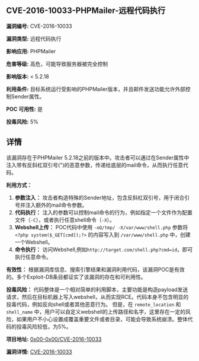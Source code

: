 ## CVE-2016-10033-PHPMailer-远程代码执行

**漏洞编号:** CVE-2016-10033

**漏洞类型:** 远程代码执行

**影响应用:** PHPMailer

**危害等级:** 高危，可能导致服务器被完全控制

**影响版本:** < 5.2.18

**利用条件:** 目标系统运行受影响的PHPMailer版本，并且邮件发送功能允许外部控制Sender属性。

**POC 可用性:** 是

**投毒风险:** 5%

## 详情

该漏洞存在于PHPMailer 5.2.18之前的版本中。攻击者可以通过在Sender属性中注入带有反斜杠双引号(\")的恶意参数，传递给底层的mail命令，从而执行任意代码。  

**利用方式：**
1.  **参数注入：** 攻击者构造特殊的Sender地址，包含反斜杠双引号，用于闭合引号并注入额外的mail命令参数。
2.  **代码执行：** 注入的参数可以控制mail命令的行为，例如指定一个文件作为配置文件（`-C`），或者执行任意shell命令（`-X`）。
3.  **Webshell上传：**  POC代码中使用 `-oQ/tmp/ -X/var/www/shell.php` 参数将 `<?php system($_GET[cmd]);?>` 的内容写入到 `/var/www/shell.php` 中，创建一个Webshell。
4.  **命令执行：** 访问Webshell,例如`http://target.com/shell.php?cmd=id`，即可执行任意命令。

**有效性：**
根据漏洞库信息、搜索引擎结果和漏洞利用代码，该漏洞POC是有效的。多个Exploit-DB条目都证实了该漏洞的存在和可利用性。

**投毒风险：**
代码整体是一个相对简单的利用脚本，主要功能是构造payload发送请求，然后在目标机器上写入webshell，从而实现RCE。代码本身不包含明显的投毒代码，例如反向shell或者其他恶意行为。  但是，在 `remote_location` 和 `shell_name` 中，用户可以自定义webshell的上传路径和名字，这里存在一定的风险，如果用户不小心设置成覆盖重要文件或者目录，可能会导致系统崩溃。整体代码的投毒风险较低，为5%。

**项目地址:** [0x00-0x00/CVE-2016-10033](https://github.com/0x00-0x00/CVE-2016-10033)

**漏洞详情:** [CVE-2016-10033](https://nvd.nist.gov/vuln/detail/CVE-2016-10033)